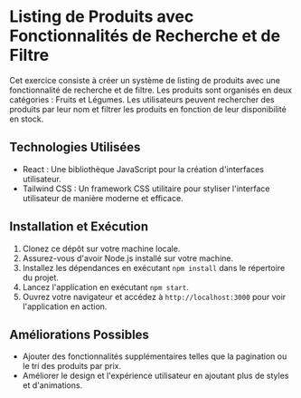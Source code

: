 # Listing de Produits avec Fonctionnalités de Recherche et de Filtre

Cet exercice consiste à créer un système de listing de produits avec une fonctionnalité de recherche et de filtre. Les produits sont organisés en deux catégories : Fruits et Légumes. Les utilisateurs peuvent rechercher des produits par leur nom et filtrer les produits en fonction de leur disponibilité en stock.

## Technologies Utilisées

- React : Une bibliothèque JavaScript pour la création d'interfaces utilisateur.
- Tailwind CSS : Un framework CSS utilitaire pour styliser l'interface utilisateur de manière moderne et efficace.


## Installation et Exécution

1. Clonez ce dépôt sur votre machine locale.
2. Assurez-vous d'avoir Node.js installé sur votre machine.
3. Installez les dépendances en exécutant `npm install` dans le répertoire du projet.
4. Lancez l'application en exécutant `npm start`.
5. Ouvrez votre navigateur et accédez à `http://localhost:3000` pour voir l'application en action.

## Améliorations Possibles

- Ajouter des fonctionnalités supplémentaires telles que la pagination ou le tri des produits par prix.
- Améliorer le design et l'expérience utilisateur en ajoutant plus de styles et d'animations.

